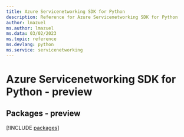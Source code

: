 ```yaml
---
title: Azure Servicenetworking SDK for Python
description: Reference for Azure Servicenetworking SDK for Python
author: lmazuel
ms.author: lmazuel
ms.data: 03/02/2023
ms.topic: reference
ms.devlang: python
ms.service: servicenetworking
---
```

# Azure Servicenetworking SDK for Python - preview
## Packages - preview
[!INCLUDE [packages](servicenetworking-index.md)]